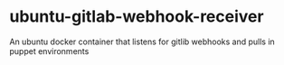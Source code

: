# ubuntu-gitlab-webhook-receiver
An ubuntu docker container that listens for gitlib webhooks and pulls in puppet environments

